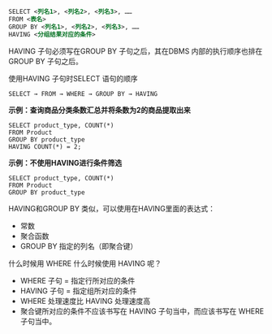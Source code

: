```xml
SELECT <列名1>, <列名2>, <列名3>, ……
FROM <表名>
GROUP BY <列名1>, <列名2>, <列名3>, ……
HAVING <分组结果对应的条件>
```



HAVING 子句必须写在GROUP BY 子句之后，其在DBMS 内部的执行顺序也排在GROUP BY 子句之后。



使用HAVING 子句时SELECT 语句的顺序

```
SELECT → FROM → WHERE → GROUP BY → HAVING
```



**示例：查询商品分类条数汇总并将条数为2的商品提取出来**

```
SELECT product_type, COUNT(*)
FROM Product
GROUP BY product_type
HAVING COUNT(*) = 2;
```

**示例：不使用HAVING进行条件筛选**

```
SELECT product_type, COUNT(*)
FROM Product
GROUP BY product_type
```



HAVING和GROUP BY 类似，可以使用在HAVING里面的表达式：

- 常数
- 聚合函数
- GROUP BY 指定的列名（即聚合键）



什么时候用 WHERE 什么时候使用 HAVING 呢？

- WHERE 子句 = 指定行所对应的条件
- HAVING 子句 = 指定组所对应的条件
- WHERE 处理速度比 HAVING 处理速度高
- 聚合键所对应的条件不应该书写在 HAVING 子句当中，而应该书写在 WHERE 子句当中。